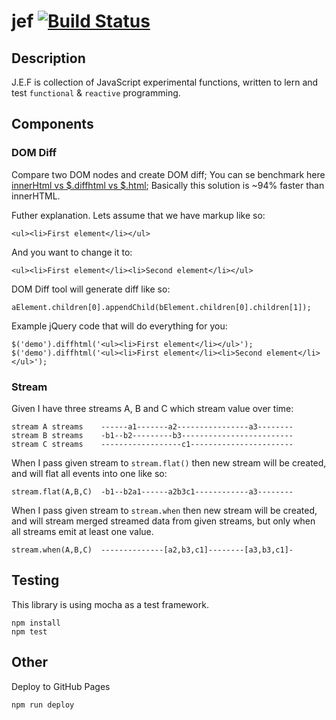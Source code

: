 # jef [![Build Status](https://travis-ci.org/widmogrod/jef.svg?branch=master)](https://travis-ci.org/widmogrod/jef)

## Description

J.E.F is collection of JavaScript experimental functions, written to lern and test `functional` & `reactive` programming.

## Components
### DOM Diff

Compare two DOM nodes and create DOM diff;
You can se benchmark here [innerHtml vs $.diffhtml vs $.html](http://jsperf.com/innerhtml-vs-dom-diff);
Basically this solution is ~94% faster than innerHTML.

Futher explanation.
Lets assume that we have markup like so:

```
<ul><li>First element</li></ul>
```

And you want to change it to:
```
<ul><li>First element</li><li>Second element</li></ul>
```

DOM Diff tool will generate diff like so:
```
aElement.children[0].appendChild(bElement.children[0].children[1]);
```

Example jQuery code that will do everything for you:
```
$('demo').diffhtml('<ul><li>First element</li></ul>');
$('demo').diffhtml('<ul><li>First element</li><li>Second element</li></ul>');
```


### Stream

Given I have three streams A, B and C which stream value over time:
```
stream A streams    ------a1-------a2----------------a3--------
stream B streams    -b1--b2---------b3-------------------------
stream C streams    ------------------c1-----------------------
```

When I pass given stream to `stream.flat()` then new stream will be created,
and will flat all events into one like so:
```
stream.flat(A,B,C)  -b1--b2a1------a2b3c1------------a3--------
```

When I pass given stream to `stream.when` then new stream will be created,
and will stream merged streamed data from given streams, but only when all streams emit at least one value.
```
stream.when(A,B,C)  --------------[a2,b3,c1]--------[a3,b3,c1]-
```

## Testing

This library is using mocha as a test framework.

```
npm install
npm test
```

## Other

Deploy to GitHub Pages
```
npm run deploy
```

